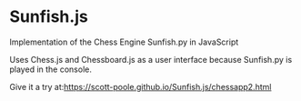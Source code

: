 # Sunfish.js

Implementation of the Chess Engine Sunfish.py in JavaScript

Uses Chess.js and Chessboard.js as a user interface because Sunfish.py is played in the console.

Give it a try at:https://scott-poole.github.io/Sunfish.js/chessapp2.html
